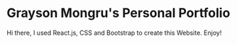# Grayson Mongru's Personal Portfolio 

Hi there, I used React.js, CSS and Bootstrap to create this Website. Enjoy!

